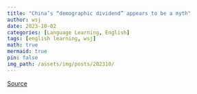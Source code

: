 ```yaml
---
title: "China’s “demographic dividend” appears to be a myth"
author: wsj
date: 2023-10-02
categories: [Language Learning, English]
tags: [english learning, wsj]
math: true
mermaid: true
pin: false
img_path: /assets/img/posts/202310/
---
```




[Source](https://www.economist.com/graphic-detail/2023/09/19/chinas-demographic-dividend-appears-to-be-a-myth)

